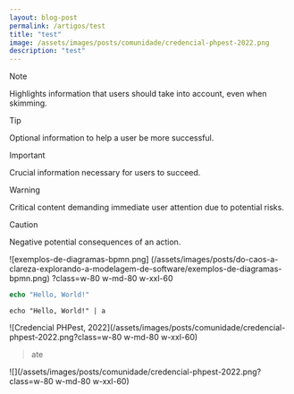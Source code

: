 ```yaml
---
layout: blog-post
permalink: /artigos/test
title: "test"
image: /assets/images/posts/comunidade/credencial-phpest-2022.png
description: "test"
---
```


> [!NOTE]
> Highlights information that users should take into account, even when skimming.

> [!TIP]
> Optional information to help a user be more successful.

> [!IMPORTANT]
> Crucial information necessary for users to succeed.

> [!WARNING]
> Critical content demanding immediate user attention due to potential risks.

> [!CAUTION]
> Negative potential consequences of an action.

![exemplos-de-diagramas-bpmn.png]
(/assets/images/posts/do-caos-a-clareza-explorando-a-modelagem-de-software/exemplos-de-diagramas-bpmn.png)
?class=w-80 w-md-80 w-xxl-60

```php
echo "Hello, World!"
```

```shell
echo "Hello, World!" | a
```

![Credencial PHPest, 2022](/assets/images/posts/comunidade/credencial-phpest-2022.png?class=w-80 w-md-80 w-xxl-60)

> ate

![](/assets/images/posts/comunidade/credencial-phpest-2022.png?class=w-80 w-md-80 w-xxl-60)
